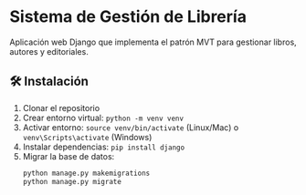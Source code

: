 # Sistema de Gestión de Librería

Aplicación web Django que implementa el patrón MVT para gestionar libros, autores y editoriales.

## 🛠 Instalación

1. Clonar el repositorio
2. Crear entorno virtual: `python -m venv venv`
3. Activar entorno: `source venv/bin/activate` (Linux/Mac) o `venv\Scripts\activate` (Windows)
4. Instalar dependencias: `pip install django`
5. Migrar la base de datos: 
   ```bash
   python manage.py makemigrations
   python manage.py migrate